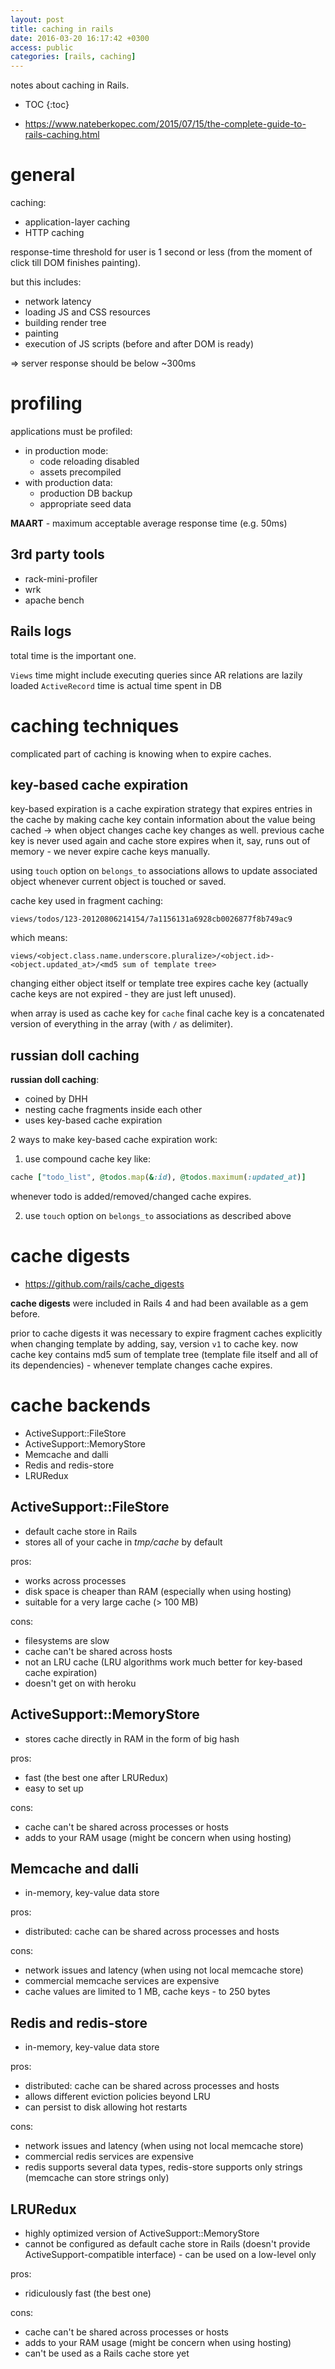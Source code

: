 ```yaml
---
layout: post
title: caching in rails
date: 2016-03-20 16:17:42 +0300
access: public
categories: [rails, caching]
---
```


notes about caching in Rails.

<!-- more -->

* TOC
{:toc}

- <https://www.nateberkopec.com/2015/07/15/the-complete-guide-to-rails-caching.html>

# general

caching:

- application-layer caching
- HTTP caching

response-time threshold for user is 1 second or less
(from the moment of click till DOM finishes painting).

but this includes:

- network latency
- loading JS and CSS resources
- building render tree
- painting
- execution of JS scripts (before and after DOM is ready)

=> server response should be below ~300ms

# profiling

applications must be profiled:

- in production mode:
  - code reloading disabled
  - assets precompiled
- with production data:
  - production DB backup
  - appropriate seed data

**MAART** - maximum acceptable average response time (e.g. 50ms)

## 3rd party tools

- rack-mini-profiler
- wrk
- apache bench

## Rails logs

total time is the important one.

`Views` time might include executing queries since AR relations are lazily loaded
`ActiveRecord` time is actual time spent in DB

# caching techniques

complicated part of caching is knowing when to expire caches.

## key-based cache expiration

key-based expiration is a cache expiration strategy that expires entries
in the cache by making cache key contain information about the value
being cached -> when object changes cache key changes as well.
previous cache key is never used again and cache store expires when it, say,
runs out of memory - we never expire cache keys manually.

using `touch` option on `belongs_to` associations allows to update
associated object whenever current object is touched or saved.

cache key used in fragment caching:

`views/todos/123-20120806214154/7a1156131a6928cb0026877f8b749ac9`

which means:

`views/<object.class.name.underscore.pluralize>/<object.id>-<object.updated_at>/<md5 sum of template tree>`

changing either object itself or template tree expires cache key
(actually cache keys are not expired - they are just left unused).

when array is used as cache key for `cache` final cache key is a
concatenated version of everything in the array (with `/` as delimiter).

## russian doll caching

**russian doll caching**:

- coined by DHH
- nesting cache fragments inside each other
- uses key-based cache expiration

2 ways to make key-based cache expiration work:

1. use compound cache key like:

```ruby
cache ["todo_list", @todos.map(&:id), @todos.maximum(:updated_at)]
```

whenever todo is added/removed/changed cache expires.

2. use `touch` option on `belongs_to` associations as described above

# cache digests

- <https://github.com/rails/cache_digests>

**cache digests** were included in Rails 4 and had been available as a gem before.

prior to cache digests it was necessary to expire fragment caches explicitly
when changing template by adding, say, version `v1` to cache key.
now cache key contains md5 sum of template tree (template file itself and
all of its dependencies) - whenever template changes cache expires.

# cache backends

- ActiveSupport::FileStore
- ActiveSupport::MemoryStore
- Memcache and dalli
- Redis and redis-store
- LRURedux

## ActiveSupport::FileStore

- default cache store in Rails
- stores all of your cache in _tmp/cache_ by default

pros:

+ works across processes
+ disk space is cheaper than RAM (especially when using hosting)
+ suitable for a very large cache (> 100 MB)

cons:

- filesystems are slow
- cache can't be shared across hosts
- not an LRU cache (LRU algorithms work much better for key-based cache expiration)
- doesn't get on with heroku

## ActiveSupport::MemoryStore

- stores cache directly in RAM in the form of big hash

pros:

+ fast (the best one after LRURedux)
+ easy to set up

cons:

- cache can't be shared across processes or hosts
- adds to your RAM usage (might be concern when using hosting)

## Memcache and dalli

- in-memory, key-value data store

pros:

+ distributed: cache can be shared across processes and hosts

cons:

- network issues and latency (when using not local memcache store)
- commercial memcache services are expensive
- cache values are limited to 1 MB, cache keys - to 250 bytes

## Redis and redis-store

- in-memory, key-value data store

pros:

+ distributed: cache can be shared across processes and hosts
+ allows different eviction policies beyond LRU
+ can persist to disk allowing hot restarts

cons:

- network issues and latency (when using not local memcache store)
- commercial redis services are expensive
- redis supports several data types, redis-store supports only strings
  (memcache can store strings only)

## LRURedux

- highly optimized version of ActiveSupport::MemoryStore
- cannot be configured as default cache store in Rails
  (doesn't provide ActiveSupport-compatible interface) - can be used
  on a low-level only

pros:

+ ridiculously fast (the best one)

cons:

- cache can't be shared across processes or hosts
- adds to your RAM usage (might be concern when using hosting)
- can't be used as a Rails cache store yet
